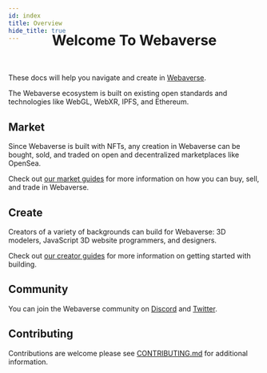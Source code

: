 ```yaml
---
id: index 
title: Overview 
hide_title: true
---
```


<div style='margin-top: -60px'></div>
<h1 align="center"><b>Welcome To Webaverse</b></h1>

<br/>

These docs will help you navigate and create in <a href="https://webaverse.com/" target="_blank" rel="noopener noreferrer">Webaverse</a>.

The Webaverse ecosystem is built on existing open standards and technologies like WebGL, WebXR, IPFS, and Ethereum.

## Market 

Since Webaverse is built with NFTs, any creation in Webaverse can be bought, sold, and traded on open and decentralized marketplaces like OpenSea. 

Check out [our market guides](./market/grease-guide.md) for more information on how you can buy, sell, and trade in Webaverse.

## Create 

Creators of a variety of backgrounds can build for Webaverse: 3D modelers, JavaScript 3D website programmers, and designers. 

Check out [our creator guides](./create/index.md) for more information on getting started with building.

## Community

You can join the Webaverse community on [Discord](https://discord.gg/R5wqYhvv53) and [Twitter](https://twitter.com/webmixedreality).

## Contributing

Contributions are welcome please see <a href="https://github.com/webaverse/docs/blob/master/CONTRIBUTING.md" target="_blank" rel="noopener noreferrer">CONTRIBUTING.md</a> for additional information.


